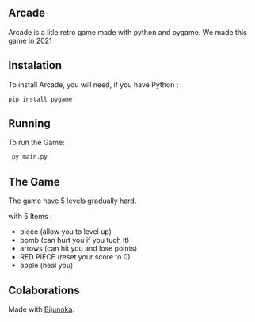 ## Arcade

Arcade is a litle retro game made with python and pygame. 
We made this game in 2021

## Instalation

To install Arcade, you will need,
if you have Python : 

```
pip install pygame
```
## Running

To run the Game:

```bash
 py main.py
```

## The Game

The game have 5 levels gradually hard. 

with 5 Items :
- piece (allow you to level up)
- bomb (can hurt you if you tuch it)
- arrows (can hit you and lose points)
- RED PIECE (reset your score to 0)
- apple (heal you)

## Colaborations

Made with [Bijunoka](https://github.com/Bijunoka).


